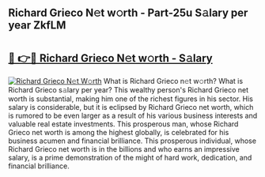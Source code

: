 ## Richard Grieco N𝚎t w𝚘rth - Part-25u S𝚊lary per year ZkfLM

# <h2><a href="http://gc1cols.nevu.top/?p=Richard+Grieco">🔗 👉🔴 Richard Grieco N𝚎t w𝚘rth - S𝚊lary</a></h2>

[![Richard Grieco N𝚎t W𝚘rth](https://i.imgur.com/Oavwk0R.jpeg)](http://gc1cols.nevu.top/?p=Richard+Grieco)
What is Richard Grieco n𝚎t w𝚘rth? What is Richard Grieco s𝚊lary per year?
This wealthy person's Richard Grieco net worth is substantial, making him one of the richest figures in his sector. His salary is considerable, but it is eclipsed by Richard Grieco net worth, which is rumored to be even larger as a result of his various business interests and valuable real estate investments. This prosperous man, whose Richard Grieco net worth is among the highest globally, is celebrated for his business acumen and financial brilliance. This prosperous individual, whose Richard Grieco net worth is in the billions and who earns an impressive salary, is a prime demonstration of the might of hard work, dedication, and financial brilliance.
